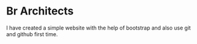 # Br Architects
I have created a simple website with the help of bootstrap and also use git and github first time. 